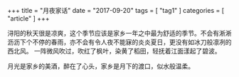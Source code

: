 +++
title = "月夜家话"
date = "2017-09-20"
tags = [ "tag1" ]
categories = [ "article" ]
+++

浔阳的秋天很是凉爽，这个季节应该是家乡一年之中最为舒适的季节。不会有淅淅沥沥下个不停的春雨，亦不会有令人夜不能寐的炎炎夏日，更没有如冰刀般凛冽的西北风。
一阵微风吹过，吹红了枫叶，染黄了稻田，轻抚着江面漾起了碧波。
<!--more-->
月光是家乡的美酒，醉在了心头，家乡是月下的渡口，似水般温柔。

